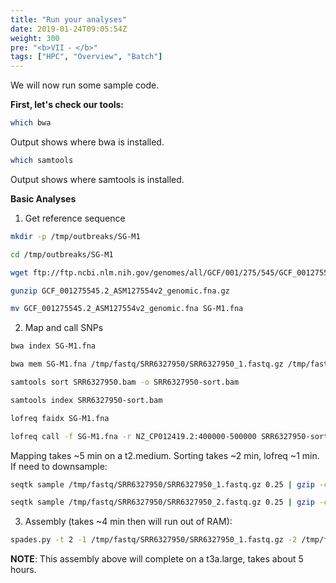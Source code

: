 ```yaml
---
title: "Run your analyses"
date: 2019-01-24T09:05:54Z
weight: 300
pre: "<b>VII ⁃ </b>"
tags: ["HPC", "Overview", "Batch"]
---
```

We will now run some sample code.

**First, let's check our tools:**


```bash
which bwa
```

Output shows where bwa is installed.

```bash
which samtools
```
Output shows where samtools is installed.



**Basic Analyses**


1. Get reference sequence

```bash
mkdir -p /tmp/outbreaks/SG-M1
```
```bash
cd /tmp/outbreaks/SG-M1
```
```bash
wget ftp://ftp.ncbi.nlm.nih.gov/genomes/all/GCF/001/275/545/GCF_001275545.2_ASM127554v2/GCF_001275545.2_ASM127554v2_genomic.fna.gz
```
```bash
gunzip GCF_001275545.2_ASM127554v2_genomic.fna.gz
```
```bash
mv GCF_001275545.2_ASM127554v2_genomic.fna SG-M1.fna
```

2. Map and call SNPs

```bash
bwa index SG-M1.fna
```
```bash
bwa mem SG-M1.fna /tmp/fastq/SRR6327950/SRR6327950_1.fastq.gz /tmp/fastq/SRR6327950/SRR6327950_2.fastq.gz | samtools view -bS - > SRR6327950.bam
```
```bash
samtools sort SRR6327950.bam -o SRR6327950-sort.bam
```
```bash
samtools index SRR6327950-sort.bam
```
```bash
lofreq faidx SG-M1.fna
```
```bash
lofreq call -f SG-M1.fna -r NZ_CP012419.2:400000-500000 SRR6327950-sort.bam > SRR6327950-400k.vcf
```
Mapping takes ~5 min on a t2.medium. Sorting takes ~2 min, lofreq ~1 min. If need to downsample:

```bash
seqtk sample /tmp/fastq/SRR6327950/SRR6327950_1.fastq.gz 0.25 | gzip -c > SRR6327950-reduced_1.fastq.gz
```
```bash
seqtk sample /tmp/fastq/SRR6327950/SRR6327950_2.fastq.gz 0.25 | gzip -c > SRR6327950-reduced_2.fastq.gz
```

3. Assembly (takes ~4 min then will run out of RAM):
```bash
spades.py -t 2 -1 /tmp/fastq/SRR6327950/SRR6327950_1.fastq.gz -2 /tmp/fastq/SRR6327950/SRR6327950_2.fastq.gz -o SRR6327950_spades
```

**NOTE**: This assembly above will complete on a t3a.large, takes about 5 hours.
